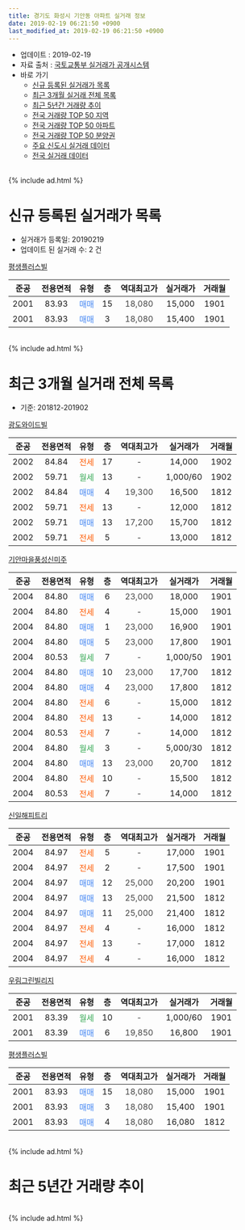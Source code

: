 ```yaml
---
title: 경기도 화성시 기안동 아파트 실거래 정보
date: 2019-02-19 06:21:50 +0900
last_modified_at: 2019-02-19 06:21:50 +0900
---
```


* 업데이트 : 2019-02-19
* 자료 출처 : [국토교통부 실거래가 공개시스템](http://rt.molit.go.kr)
* 바로 가기
    * [신규 등록된 실거래가 목록](#신규-등록된-실거래가-목록)
    * [최근 3개월 실거래 전체 목록](#최근-3개월-실거래-전체-목록)
    * [최근 5년간 거래량 추이](#최근-5년간-거래량-추이)
    * [전국 거래량 TOP 50 지역](https://inasie.github.io/apt-trade-info/최근-3개월-전국에서-가장-거래가-많이-발생한-지역)
    * [전국 거래량 TOP 50 아파트](https://inasie.github.io/apt-trade-info/최근-3개월-전국에서-가장-거래가-많이-발생한-아파트)
    * [전국 거래량 TOP 50 분양권](https://inasie.github.io/apt-trade-info/최근-3개월-전국에서-가장-거래가-많이-발생한-분양권)
    * [주요 신도시 실거래 데이터](https://inasie.github.io/apt-trade-info/주요-신도시)
    * [전국 실거래 데이터](https://inasie.github.io/apt-trade-info/전국)
<br>
{% include ad.html %}
<br>

# 신규 등록된 실거래가 목록
* 실거래가 등록일: 20190219
* 업데이트 된 실거래 수: 2 건


[평생플러스빌](https://search.naver.com/search.naver?query=%EA%B2%BD%EA%B8%B0%EB%8F%84+%ED%99%94%EC%84%B1%EC%8B%9C+%EA%B8%B0%EC%95%88%EB%8F%99+%ED%8F%89%EC%83%9D%ED%94%8C%EB%9F%AC%EC%8A%A4%EB%B9%8C)

|준공|전용면적|유형|층|역대최고가|실거래가|거래월|
|:---:|:---:|:---:|:---:|:---:|:---:|:---:|
|2001|83.93|<span style="color:#4285f3">매매</span>|15|<span style="color:#444444">18,080</span>|15,000|1901|
|2001|83.93|<span style="color:#4285f3">매매</span>|3|<span style="color:#444444">18,080</span>|15,400|1901|


<br>
{% include ad.html %}
<br>

# 최근 3개월 실거래 전체 목록
* 기준: 201812-201902


[광도와이드빌](https://search.naver.com/search.naver?query=%EA%B2%BD%EA%B8%B0%EB%8F%84+%ED%99%94%EC%84%B1%EC%8B%9C+%EA%B8%B0%EC%95%88%EB%8F%99+%EA%B4%91%EB%8F%84%EC%99%80%EC%9D%B4%EB%93%9C%EB%B9%8C)

|준공|전용면적|유형|층|역대최고가|실거래가|거래월|
|:---:|:---:|:---:|:---:|:---:|:---:|:---:|
|2002|84.84|<span style="color:#ff5a00">전세</span>|17|<span style="color:#444444">-</span>|14,000|1902|
|2002|59.71|<span style="color:#34a853">월세</span>|13|<span style="color:#444444">-</span>|1,000/60|1902|
|2002|84.84|<span style="color:#4285f3">매매</span>|4|<span style="color:#444444">19,300</span>|16,500|1812|
|2002|59.71|<span style="color:#ff5a00">전세</span>|13|<span style="color:#444444">-</span>|12,000|1812|
|2002|59.71|<span style="color:#4285f3">매매</span>|13|<span style="color:#444444">17,200</span>|15,700|1812|
|2002|59.71|<span style="color:#ff5a00">전세</span>|5|<span style="color:#444444">-</span>|13,000|1812|

[기안마을풍성신미주](https://search.naver.com/search.naver?query=%EA%B2%BD%EA%B8%B0%EB%8F%84+%ED%99%94%EC%84%B1%EC%8B%9C+%EA%B8%B0%EC%95%88%EB%8F%99+%EA%B8%B0%EC%95%88%EB%A7%88%EC%9D%84%ED%92%8D%EC%84%B1%EC%8B%A0%EB%AF%B8%EC%A3%BC)

|준공|전용면적|유형|층|역대최고가|실거래가|거래월|
|:---:|:---:|:---:|:---:|:---:|:---:|:---:|
|2004|84.80|<span style="color:#4285f3">매매</span>|6|<span style="color:#444444">23,000</span>|18,000|1901|
|2004|84.80|<span style="color:#ff5a00">전세</span>|4|<span style="color:#444444">-</span>|15,000|1901|
|2004|84.80|<span style="color:#4285f3">매매</span>|1|<span style="color:#444444">23,000</span>|16,900|1901|
|2004|84.80|<span style="color:#4285f3">매매</span>|5|<span style="color:#444444">23,000</span>|17,800|1901|
|2004|80.53|<span style="color:#34a853">월세</span>|7|<span style="color:#444444">-</span>|1,000/50|1901|
|2004|84.80|<span style="color:#4285f3">매매</span>|10|<span style="color:#444444">23,000</span>|17,700|1812|
|2004|84.80|<span style="color:#4285f3">매매</span>|4|<span style="color:#444444">23,000</span>|17,800|1812|
|2004|84.80|<span style="color:#ff5a00">전세</span>|6|<span style="color:#444444">-</span>|15,000|1812|
|2004|84.80|<span style="color:#ff5a00">전세</span>|13|<span style="color:#444444">-</span>|14,000|1812|
|2004|80.53|<span style="color:#ff5a00">전세</span>|7|<span style="color:#444444">-</span>|14,000|1812|
|2004|84.80|<span style="color:#34a853">월세</span>|3|<span style="color:#444444">-</span>|5,000/30|1812|
|2004|84.80|<span style="color:#4285f3">매매</span>|13|<span style="color:#444444">23,000</span>|20,700|1812|
|2004|84.80|<span style="color:#ff5a00">전세</span>|10|<span style="color:#444444">-</span>|15,500|1812|
|2004|80.53|<span style="color:#ff5a00">전세</span>|7|<span style="color:#444444">-</span>|14,000|1812|

[신일해피트리](https://search.naver.com/search.naver?query=%EA%B2%BD%EA%B8%B0%EB%8F%84+%ED%99%94%EC%84%B1%EC%8B%9C+%EA%B8%B0%EC%95%88%EB%8F%99+%EC%8B%A0%EC%9D%BC%ED%95%B4%ED%94%BC%ED%8A%B8%EB%A6%AC)

|준공|전용면적|유형|층|역대최고가|실거래가|거래월|
|:---:|:---:|:---:|:---:|:---:|:---:|:---:|
|2004|84.97|<span style="color:#ff5a00">전세</span>|5|<span style="color:#444444">-</span>|17,000|1901|
|2004|84.97|<span style="color:#ff5a00">전세</span>|2|<span style="color:#444444">-</span>|17,500|1901|
|2004|84.97|<span style="color:#4285f3">매매</span>|12|<span style="color:#444444">25,000</span>|20,200|1901|
|2004|84.97|<span style="color:#4285f3">매매</span>|13|<span style="color:#444444">25,000</span>|21,500|1812|
|2004|84.97|<span style="color:#4285f3">매매</span>|11|<span style="color:#444444">25,000</span>|21,400|1812|
|2004|84.97|<span style="color:#ff5a00">전세</span>|4|<span style="color:#444444">-</span>|16,000|1812|
|2004|84.97|<span style="color:#ff5a00">전세</span>|13|<span style="color:#444444">-</span>|17,000|1812|
|2004|84.97|<span style="color:#ff5a00">전세</span>|4|<span style="color:#444444">-</span>|16,000|1812|

[우림그린빌리지](https://search.naver.com/search.naver?query=%EA%B2%BD%EA%B8%B0%EB%8F%84+%ED%99%94%EC%84%B1%EC%8B%9C+%EA%B8%B0%EC%95%88%EB%8F%99+%EC%9A%B0%EB%A6%BC%EA%B7%B8%EB%A6%B0%EB%B9%8C%EB%A6%AC%EC%A7%80)

|준공|전용면적|유형|층|역대최고가|실거래가|거래월|
|:---:|:---:|:---:|:---:|:---:|:---:|:---:|
|2001|83.39|<span style="color:#34a853">월세</span>|10|<span style="color:#444444">-</span>|1,000/60|1901|
|2001|83.39|<span style="color:#4285f3">매매</span>|6|<span style="color:#444444">19,850</span>|16,800|1901|

[평생플러스빌](https://search.naver.com/search.naver?query=%EA%B2%BD%EA%B8%B0%EB%8F%84+%ED%99%94%EC%84%B1%EC%8B%9C+%EA%B8%B0%EC%95%88%EB%8F%99+%ED%8F%89%EC%83%9D%ED%94%8C%EB%9F%AC%EC%8A%A4%EB%B9%8C)

|준공|전용면적|유형|층|역대최고가|실거래가|거래월|
|:---:|:---:|:---:|:---:|:---:|:---:|:---:|
|2001|83.93|<span style="color:#4285f3">매매</span>|15|<span style="color:#444444">18,080</span>|15,000|1901|
|2001|83.93|<span style="color:#4285f3">매매</span>|3|<span style="color:#444444">18,080</span>|15,400|1901|
|2001|83.93|<span style="color:#4285f3">매매</span>|4|<span style="color:#444444">18,080</span>|16,080|1812|


<br>
{% include ad.html %}
<br>

# 최근 5년간 거래량 추이


<div style="width:100%;">
    <canvas id="deal_progress" height="200"></canvas>
</div>

<script>
new Chart(document.getElementById("deal_progress"), {
    type: 'line',
    data: {
        labels: ['201402','201403','201404','201405','201406','201407','201408','201409','201410','201411','201412','201501','201502','201503','201504','201505','201506','201507','201508','201509','201510','201511','201512','201601','201602','201603','201604','201605','201606','201607','201608','201609','201610','201611','201612','201701','201702','201703','201704','201705','201706','201707','201708','201709','201710','201711','201712','201801','201802','201803','201804','201805','201806','201807','201808','201809','201810','201811','201812','201901','201902'],
        datasets: [{
            label: '매매',
            pointRadius: 1,
            data: [25, 35, 29, 25, 22, 30, 21, 37, 34, 21, 22, 30, 22, 42, 38, 38, 44, 55, 22, 34, 47, 25, 20, 13, 18, 21, 28, 27, 26, 24, 28, 31, 37, 15, 18, 11, 15, 20, 18, 16, 20, 11, 22, 24, 8, 22, 16, 14, 17, 23, 12, 18, 15, 15, 16, 16, 9, 16, 8, 7, 0],
            borderColor: "rgba(255, 201, 14, 1)",
            backgroundColor: "rgba(255, 201, 14, 0.5)",
            fill: false,
            lineTension: 0
        },{
            label: '전월세',
            pointRadius: 1,
            data: [27, 27, 21, 25, 26, 19, 13, 16, 16, 13, 20, 12, 19, 19, 18, 12, 16, 17, 17, 14, 24, 13, 21, 15, 17, 18, 9, 14, 14, 12, 11, 9, 21, 9, 12, 11, 16, 18, 16, 14, 14, 16, 18, 16, 12, 8, 10, 15, 7, 17, 10, 7, 16, 8, 5, 10, 7, 10, 11, 5, 2],
            borderColor: "rgba(0, 141, 185, 1)",
            backgroundColor: "rgba(0, 141, 185, 0.5)",
            fill: false,
            lineTension: 0
        }
        ]
    },
    options: {
        responsive: true,
        title: {
            display: false
        },
        tooltips: {
            mode: 'index',
            intersect: false
        },
        hover: {
            mode: 'nearest',
            intersect: true
        },
        scales: {
            xAxes: [{
                display: true,
                scaleLabel: {
                    display: true,
                    labelString: '년/월'
                }
            }],
            yAxes: [{
                display: true,
                ticks: {
                    suggestedMin: 0,
                },
                scaleLabel: {
                    display: true,
                    labelString: '실거래 수'
                }
            }]
        }
    }
});

</script>


<br>
{% include ad.html %}
<br>

